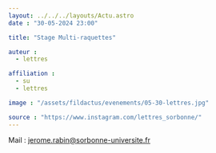 ```yaml
---
layout: ../../../layouts/Actu.astro
date : "30-05-2024 23:00"

title: "Stage Multi-raquettes"

auteur :
  - lettres

affiliation :
  - su
  - lettres

image : "/assets/fildactus/evenements/05-30-lettres.jpg"

source : "https://www.instagram.com/lettres_sorbonne/"
---
```


Mail : jerome.rabin@sorbonne-universite.fr